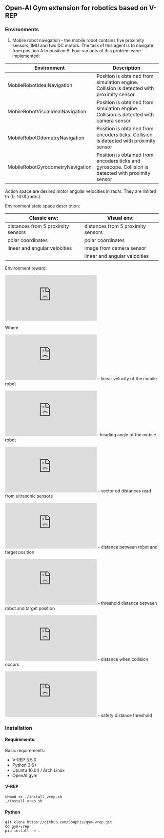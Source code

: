 ## Open-AI Gym extension for robotics based on V-REP

### Environments

1. Mobile robot navigation - the mobile robot contains five proximity sensors,
IMU and two DC motors. The task of this agent is to navigate from position A
 to position B. Four variants of this problem were implemented:

| Environment                      | Description                                                                                         |
| -------------------------------- | --------------------------------------------------------------------------------------------------- |
| MobileRobotIdealNavigation       | Position is obtained from simulation engine. Collision is detected with proximity sensor            |
| MobileRobotVisualIdealNavigation | Position is obtained from simulation engine. Collision is detected with camera sensor               |
| MobileRobotOdometryNavigation    | Position is obtained from encoders ticks. Collision is detected with proximity sensor               |
| MobileRobotGyrodometryNavigation | Position is obtained from encoders ticks and gyroscope. Collision is detected with proximity sensor |

Action space are desired motor angular velocities in rad/s. They are limited to (0, 10.0)[rad/s].

Environment state space description:

| Classic env:                       | Visual env:                        |
| ---------------------------------- | ---------------------------------- |
| distances from 5 proximity sensors | distances from 5 proximity sensors |
| polar coordinates                  | polar coordinates                  |
| linear and angular velocities      | image from camera sensor           |
|                                    | linear and angular velocities      |

Environment reward:

![equation](https://latex.codecogs.com/gif.latex?%5Clarge%20R%20%3D%20%5Cleft%5Cbegin%7BBmatrix%7D%201%20%26%20%2Cd%20%3C%20d_%7Bth%7D%5C%5C%20-1%20%26%20%2C%5Cexists%7BD%7D%3Cd_%7Bcollision%7D%5C%5C%20-0.1%20%26%20%2C%5Cexists%7BD%7D%20%3C%20d_%7Bproxth%7D%5C%5C%20V_L%5Ccdot%5Ccos%7B%5Ctheta%7D%20%26%20%2Cotherwise%20%5Cend%7Bmatrix%7D%5Cright.)

Where

![equation](https://latex.codecogs.com/gif.latex?V_L) - linear velocity of the mobile robot

![equation](https://latex.codecogs.com/gif.latex?%5Ctheta)- heading angle of the mobile robot

![equation](https://latex.codecogs.com/gif.latex?D) - vector od distances
 read from ultrasonic sensors
 
![equation](https://latex.codecogs.com/gif.latex?%5Clarge%20d) - distance
 between robot and target position
 
![equation](https://latex.codecogs.com/gif.latex?%5Clarge%20d_%7Bth%7D
) - threshold distance between robot and target position

![equation](https://latex.codecogs.com/gif.latex?%5Clarge%20d_%7Bcollision%7D
) - distance when collision occurs

![equation](https://latex.codecogs.com/gif.latex?%5Clarge%20d_%7Bproxth%7D
) - safety distance threshold

    
### Installation

#### Requirements:
Basic requirements:
* V-REP 3.5.0
* Python 3.6+
* Ubuntu 16.04 / Arch Linux
* OpenAI gym


#### V-REP
```
chmod +x ./install_vrep.sh
./install_vrep.sh
```
#### Python
```
git clone https://github.com/Souphis/gym-vrep.git
cd gym-vrep
pip install -e .
```
